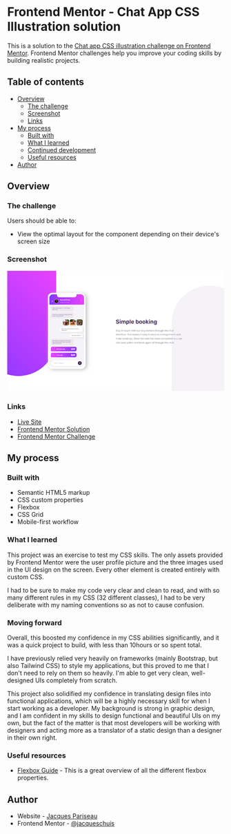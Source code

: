 # Frontend Mentor - Chat App CSS Illustration solution

This is a solution to the [Chat app CSS illustration challenge on Frontend Mentor](https://www.frontendmentor.io/challenges/chat-app-css-illustration-O5auMkFqY). Frontend Mentor challenges help you improve your coding skills by building realistic projects. 

## Table of contents

- [Overview](#overview)
  - [The challenge](#the-challenge)
  - [Screenshot](#screenshot)
  - [Links](#links)
- [My process](#my-process)
  - [Built with](#built-with)
  - [What I learned](#what-i-learned)
  - [Continued development](#moving-forward)
  - [Useful resources](#useful-resources)
- [Author](#author)


## Overview

### The challenge

Users should be able to:

- View the optimal layout for the component depending on their device's screen size

### Screenshot

![](./screenshot.PNG)

### Links

- [Live Site](https://frontend-mentor-css-illustration.vercel.app/)
- [Frontend Mentor Solution](https://www.frontendmentor.io/solutions/chat-app-landing-page-css-illustration-1CFk_MXzrv)
- [Frontend Mentor Challenge](https://www.frontendmentor.io/challenges/chat-app-css-illustration-O5auMkFqY)

## My process

### Built with

- Semantic HTML5 markup
- CSS custom properties
- Flexbox
- CSS Grid
- Mobile-first workflow

### What I learned

This project was an exercise to test my CSS skills. The only assets provided by Frontend Mentor were the user profile picture and the three images used in the UI design on the screen. Every other element is created entirely with custom CSS.

I had to be sure to make my code very clear and clean to read, and with so many different rules in my CSS (32 different classes), I had to be very deliberate with my naming conventions so as not to cause confusion. 

### Moving forward

Overall, this boosted my confidence in my CSS abilities significantly, and it was a quick project to build, with less than 10hours or so spent total.

I have previously relied very heavily on frameworks (mainly Bootstrap, but also Tailwind CSS) to style my applications, but this proved to me that I don't need to rely on them so heavily. I'm able to get very clean, well-designed UIs completely from scratch.

This project also solidified my confidence in translating design files into functional applications, which will be a highly necessary skill for when I start working as a developer. My background is strong in graphic design, and I am confident in my skills to design functional and beautiful UIs on my own, but the fact of the matter is that most developers will be working with designers and acting more as a translator of a static design than a designer in their own right.

### Useful resources

- [Flexbox Guide](https://css-tricks.com/snippets/css/a-guide-to-flexbox/) - This is a great overview of all the different flexbox properties.

## Author

- Website - [Jacques Pariseau](https://www.your-site.com)
- Frontend Mentor - [@jacqueschuis](https://www.frontendmentor.io/profile/jacqueschuis)
